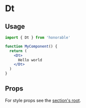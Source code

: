 # Dt

## Usage

```jsx
import { Dt } from 'honorable'

function MyComponent() {
  return (
    <Dt>
      Hello world
    </Dt>
  )
}
```

## Props

For style props see the [section's root](/components/html-tags).
